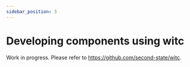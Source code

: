 ```yaml
---
sidebar_position: 3
---
```


# Developing components using witc

Work in progress. Please refer to <https://github.com/second-state/witc>.

